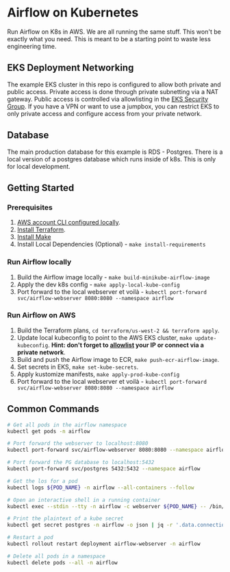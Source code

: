 # Airflow on Kubernetes

Run Airflow on K8s in AWS. We are all running the same stuff. This won't be exactly what you need. This is meant to be a starting point to waste less engineering time.

## EKS Deployment Networking

The example EKS cluster in this repo is configured to allow both private and public access. Private access is done through private subnetting via a NAT gateway. Public access is controlled via allowlisting in the [EKS Security Group](./terraform/modules/k8s/variables.tf#L23). If you have a VPN or want to use a jumpbox, you can restrict EKS to only private access and configure access from your private network.

## Database

The main production database for this example is RDS - Postgres. There is a local version of a postgres database which runs inside of k8s. This is only for local development.

## Getting Started

### Prerequisites

1. [AWS account CLI configured locally](https://docs.aws.amazon.com/cli/latest/userguide/cli-chap-configure.html).
2. [Install Terraform](https://developer.hashicorp.com/terraform/tutorials/aws-get-started/install-cli).
3. [Install Make](https://formulae.brew.sh/formula/make)
4. Install Local Dependencies (Optional) - `make install-requirements`

### Run Airflow locally

1. Build the Airflow image locally - `make build-minikube-airflow-image`
2. Apply the dev k8s config - `make apply-local-kube-config`
3. Port forward to the local webserver et voilà - `kubectl port-forward svc/airflow-webserver 8080:8080 --namespace airflow`

### Run Airflow on AWS

1. Build the Terraform plans, `cd terraform/us-west-2 && terraform apply`.
2. Update local kubeconfig to point to the AWS EKS cluster, `make update-kubeconfig`. __Hint: don't forget to [allowlist](./terraform/modules/k8s/variables.tf#L23) your IP or connect via a private network__.
3. Build and push the Airflow image to ECR, `make push-ecr-airflow-image`.
4. Set secrets in EKS, `make set-kube-secrets`.
5. Apply kustomize manifests, `make apply-prod-kube-config`
6. Port forward to the local webserver et voilà - `kubectl port-forward svc/airflow-webserver 8080:8080 --namespace airflow`

## Common Commands

```bash
# Get all pods in the airflow namespace
kubectl get pods -n airflow

# Port forward the webserver to localhost:8080
kubectl port-forward svc/airflow-webserver 8080:8080 --namespace airflow

# Port forward the PG database to localhost:5432
kubectl port-forward svc/postgres 5432:5432 --namespace airflow

# Get the los for a pod
kubectl logs ${POD_NAME} -n airflow --all-containers --follow

# Open an interactive shell in a running container
kubectl exec --stdin --tty -n airflow -c webserver ${POD_NAME} -- /bin/sh

# Print the plaintext of a kube secret
kubectl get secret postgres -n airflow -o json | jq -r '.data.connection' | base64 --decode

# Restart a pod
kubectl rollout restart deployment airflow-webserver -n airflow

# Delete all pods in a namespace
kubectl delete pods --all -n airflow
```
